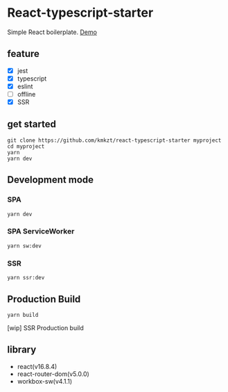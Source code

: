 # React-typescript-starter

Simple React boilerplate.
[Demo](https://hn-react-hooks.netlify.com)

## feature

- [x] jest
- [x] typescript
- [x] eslint
- [ ] offline
- [x] SSR

## get started

```
git clone https://github.com/kmkzt/react-typescript-starter myproject
cd myproject
yarn
yarn dev
```

## Development mode

### SPA

```
yarn dev
```

### SPA ServiceWorker

```
yarn sw:dev
```

### SSR

```
yarn ssr:dev
```

## Production Build

```
yarn build
```

[wip] SSR Production build

## library

- react(v16.8.4)
- react-router-dom(v5.0.0)
- workbox-sw(v4.1.1)
